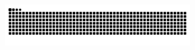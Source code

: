 ![](https://raw.githubusercontent.com/zhao060401/zhao060401/refs/heads/output/github-contribution-grid-snake.svg)
